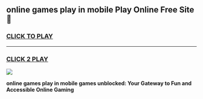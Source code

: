 
## online games play in mobile Play Online Free Site 👋
<h3>
<a href="https://download.freeplayer.one?title=online_games_play_in_mobile&ref=21F">CLICK TO PLAY</a></h3>
<hr>

<h3>
<a href="https://download.freeplayer.one?title=online_games_play_in_mobile&ref=21F">CLICK 2 PLAY</a>
  
</h3>

<a href="https://download.freeplayer.one?title=online_games_play_in_mobile&ref=21F"><img src="https://cdnb.artstation.com/p/assets/images/images/032/539/853/original/anto-thomas-button-gif.gif"></a>


**online games play in mobile games unblocked: Your Gateway to Fun and Accessible Online Gaming**
